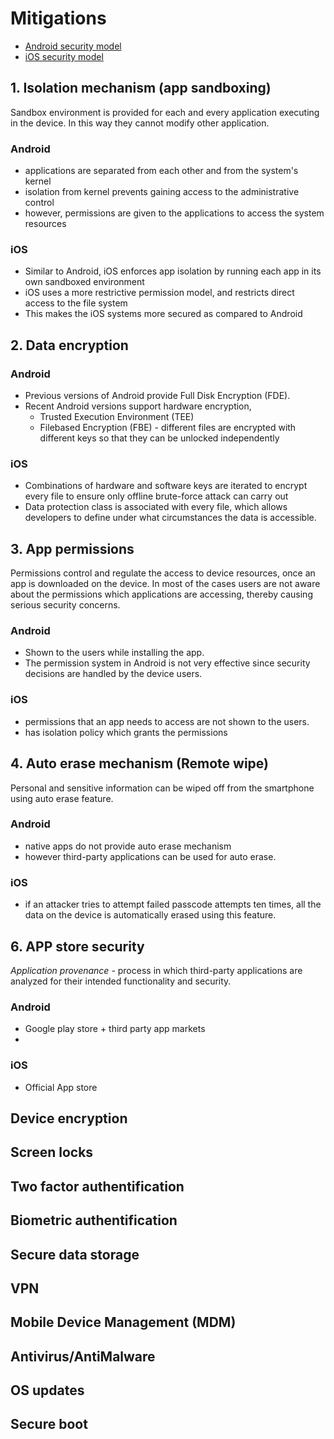 # Mitigations

* [Android security model](photos/security_model%20-%20android.png)  
* [iOS security model](photos/security_model%20-%20ios.png)

## 1. Isolation mechanism (app sandboxing)
Sandbox environment is provided for each and every application executing in the device. In this way they cannot modify other application.

### Android
 * applications are separated from each other and from the system's kernel
 * isolation from kernel prevents gaining access to the administrative control
 * however, permissions are given to the applications to access the system resources

### iOS
 * Similar to Android, iOS enforces app isolation by running each app in its own sandboxed environment
 * iOS uses a more restrictive permission model, and restricts direct access to the file system
 * This makes the iOS systems more secured as compared to Android


## 2. Data encryption
### Android
 * Previous versions of Android provide Full Disk Encryption (FDE). 
 * Recent Android versions support hardware encryption,
    - Trusted Execution Environment (TEE) 
    - Filebased Encryption (FBE) - different files are encrypted with different keys so that they can be unlocked independently
### iOS
 * Combinations of hardware and software keys are iterated to encrypt every file to ensure only offline brute-force attack can carry out
 * Data protection class is associated with every file, which allows developers to define under what circumstances the data is accessible.



## 3. App permissions
Permissions control and regulate the access to device resources, once an app is downloaded on the device. In most of the
cases users are not aware about the permissions which applications are accessing, thereby causing serious security concerns.
### Android
 * Shown to the users while installing the app.
 * The permission system in Android is not very effective since security decisions are handled by the device users.
### iOS
 * permissions that an app needs to access are not shown to the users.
 * has isolation policy which grants the permissions

## 4. Auto erase mechanism (Remote wipe)
Personal and sensitive information can be wiped off from the smartphone using auto erase feature.

### Android
 * native apps do not provide auto erase mechanism
 * however third-party applications can be used for auto erase.
### iOS
 * if an attacker tries to attempt failed passcode attempts ten times, all the data on the device is automatically erased using 
this feature.


## 6. APP store security
*Application provenance* - process in which third-party applications are analyzed for their intended functionality and security.
### Android
 * Google play store + third party app markets 
 * 
### iOS
 * Official App store

## Device encryption
## Screen locks

## Two factor authentification
## Biometric authentification

## Secure data storage

## VPN
## Mobile Device Management (MDM)
## Antivirus/AntiMalware

## OS updates
## Secure boot
